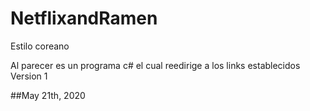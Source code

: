 # NetflixandRamen
Estilo coreano

Al parecer es un programa c# el cual reedirige a los links establecidos
Version 1


##May 21th, 2020
